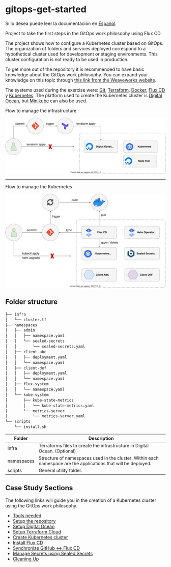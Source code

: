 # gitops-get-started

Si lo desea puede leer la documentación en [Español](docs/es/README.md).

Project to take the first steps in the GitOps work philosophy using Flux CD.

The project shows how to configure a Kubernetes cluster based on GitOps. The organization of folders and services deployed correspond to a hypothetical cluster used for development or staging environments. This cluster configuration is not ready to be used in production.

To get more out of the repository it is recommended to have basic knowledge about the GitOps work philosophy. You can expand your knowledge on this topic through [this link from the Weaveworks website](https://www.weave.works/technologies/gitops/).

The systems used during the exercise were: [Git](https://git-scm.com/), [Terraform](https://www.terraform.io/), [Docker](https://www.docker.com/), [Flux CD](https://fluxcd.io/) y [Kubernetes](https://kubernetes.io/). The platform used to create the Kubernetes cluster is [Digital Ocean](https://www.digitalocean.com/), but [Minikube](https://minikube.sigs.k8s.io/) can also be used.

Flow to manage the infrastructure

![Infrastructure Overview](diagrams/terraform-digitalocean-kubernetes.svg)

----

Flow to manage the Kubernetes

![Flux Overview](diagrams/flux-overview.svg)

## Folder structure

```bash
├── infra
│   └── cluster.tf
├── namespaces
│   ├── admin
│   │   ├── namespace.yaml
│   │   └── sealed-secrets
│   │       └── sealed-secrets.yaml
│   ├── client-abc
│   │   ├── deployment.yaml
│   │   └── namespace.yaml
│   ├── client-def
│   │   ├── deployment.yaml
│   │   └── namespace.yaml
│   ├── flux-system
│   │   └── namespace.yaml
│   └── kube-system
│       ├── kube-state-metrics
│       │   └── kube-state-metrics.yaml
│       └── metrics-server
│           └── metrics-server.yaml
└── scripts
    └── install.sh
```

| Folder     | Description |
| ---------- | ------      |
| infra      | Terraforms files to create the infrastructure in Digital Ocean. (Optional) |
| namespaces | Structure of namespaces used in the cluster. Within each namespace are the applications that will be deployed. |
| scripts    | General utility folder. |

## Case Study Sections

The following links will guide you in the creation of a Kubernetes cluster using the GitOps work philosophy.

* [Tools needed](docs/en/01-client-tools.md)
* [Setup the repository](docs/en/02-clone-repository.md)
* [Setup Digital Ocean](docs/en/03-setup-digital-ocean.md)
* [Setup Terraform Cloud](docs/en/04-setup-do-terraform.md)
* [Create Kubernetes cluster](docs/en/05-create-cluster.md)
* [Install Flux CD](docs/en/06-install-fluxcd.md)
* [Synchronize GitHub <-> Flux CD](docs/en/07-syncronice-github-fluxcd.md)
* [Manage Secrets using Sealed Secrets](docs/en/08-sealed-secrests.md)
* [Cleaning Up](docs/en/09-cleaning-up.md)